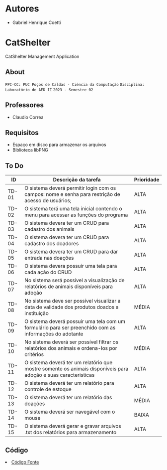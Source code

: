 # Autores
- Gabriel Henrique Coetti

# CatShelter
CatShelter Management Application 

## About
`PPC-CC: PUC Poços de Caldas - Ciência da Computação`
`Disciplina: Laboratório de AED II`
`2023 - Semestre 02`

## Professores
- Claudio Correa

## Requisitos 
- Espaço em disco para armazenar os arquivos
- Biblioteca libPNG


## To Do
|ID    | Descrição da tarefa| Prioridade |
|------|-----------------------------------------|----|
|TD-01| O sistema deverá permitir login com os campos: nome e senha para restrição de acesso de usuários; | ALTA |
|TD-02| O sistema terá uma tela inicial contendo o menu para acessar as funções do programa | ALTA |
|TD-03| O sistema devera ter um CRUD para cadastro dos animais  | ALTA |
|TD-04| O sistema devera ter um CRUD para cadastro dos doadores | ALTA |
|TD-05| O sistema devera ter um CRUD para dar entrada nas doações | ALTA |
|TD-06| O sistema devera possuir uma tela para cada ação do CRUD  | ALTA |
|TD-07| No sistema será possível a visualização de relatórios de animais disponíveis para adoção | ALTA |
|TD-08| No sistema deve ser possível visualizar a data de validade dos produtos doados a instituição | MÉDIA |
|TD-09| O sistema deverá possuir uma tela com um formulário para ser preenchido com as informações do adotante | ALTA |
|TD-10| No sistema deverá ser possível filtrar os relatórios dos animais e ordena-los por critérios | MÉDIA |
|TD-11| O sistema deverá ter um relatório que mostre somente os animais disponíveis para adoção e suas caracteristicas | ALTA |
|TD-12| O sistema deverá ter um relatório para controle de estoque | ALTA |
|TD-13| O sistema deverá ter um relatório das doações | MÉDIA |
|TD-14| O sistema deverá ser navegável com o mouse | BAIXA |
|TD-15| O sistema deverá gerar e gravar arquivos .txt dos relatórios para armazenamento | ALTA |

## Código

<li><a href="src/README.md"> Código Fonte</a></li>

